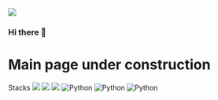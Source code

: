 <img src="https://capsule-render.vercel.app/api?type=waving&&height=300&section=header&text=Onam%20Kwon&fontSize=90&&animation=twinkling&color=97DBAE&fontColor=363636" />



### Hi there 👋

# Main page under construction

<!--
**kon6443/kon6443** is a ✨ _special_ ✨ repository because its `README.md` (this file) appears on your GitHub profile.

Here are some ideas to get you started:

- 🔭 I’m currently working on ...
- 🌱 I’m currently learning ...
- 👯 I’m looking to collaborate on ...
- 🤔 I’m looking for help with ...
- 💬 Ask me about ...
- 📫 How to reach me: ...
- 😄 Pronouns: ...
- ⚡ Fun fact: ...
-->




Stacks
<img src="https://img.shields.io/badge/c-blue?style=plastic&logo=C&logoColor=white"/>
<img src="https://img.shields.io/badge/-c++-00599C?style=plastic&logo=c%2B%2B&logoColor=white"/>
<img src="https://img.shields.io/badge/Git-yellowgreen?style=plastic&logo=Git&logoColor=Red"/></a>
<img alt="Python" src ="https://img.shields.io/badge/Python-3776AB.svg?&style=plastic&logo=Python&logoColor=white"/>
<img alt="Python" src ="https://img.shields.io/badge/Node.JS-express.svg?&style=plastic&logo=Node.js&logoColor=white"/>
<img alt="Python" src ="https://img.shields.io/badge/Docker-2496ED.svg?&style=plastic&logo=Docker&logoColor=white"/>
